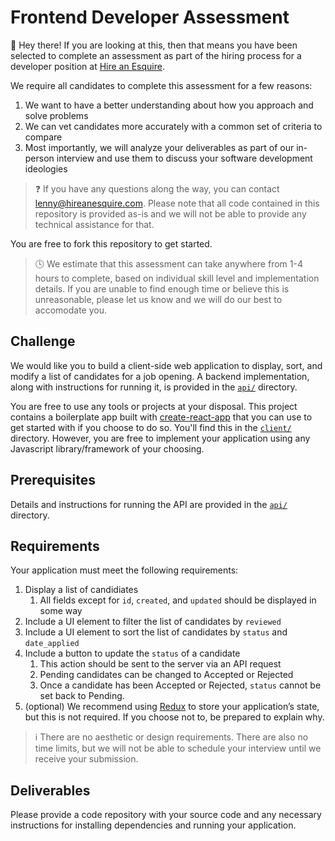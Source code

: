 # Frontend Developer Assessment

:wave: Hey there! If you are looking at this, then that means you have been selected to complete an assessment as part of the hiring process for a developer position at [Hire an Esquire](https://hireanesquire.com/).

We require all candidates to complete this assessment for a few reasons:

1. We want to have a better understanding about how you approach and solve problems
1. We can vet candidates more accurately with a common set of criteria to compare
1. Most importantly, we will analyze your deliverables as part of our in-person interview and use them to discuss your software development ideologies

> :question: If you have any questions along the way, you can contact [lenny@hireanesquire.com](mailto:lenny@hireanesquire.com). Please note that all code contained in this repository is provided as-is and we will not be able to provide any technical assistance for that.

You are free to fork this repository to get started.

> :clock4: We estimate that this assessment can take anywhere from 1-4 hours to complete, based on individual skill level and implementation details. If you are unable to find enough time or believe this is unreasonable, please let us know and we will do our best to accomodate you.

## Challenge

We would like you to build a client-side web application to display, sort, and modify a list of candidates for a job opening. A backend implementation, along with instructions for running it, is provided in the [`api/`](https://github.com/HireAnEsquire/frontend-dev-assessment/tree/master/api) directory.

You are free to use any tools or projects at your disposal. This project contains a boilerplate app built with [create-react-app](https://github.com/facebook/create-react-app) that you can use to get started with if you choose to do so. You'll find this in the [`client/`](https://github.com/HireAnEsquire/frontend-dev-assessment/tree/master/client) directory. However, you are free to implement your application using any Javascript library/framework of your choosing.

## Prerequisites

Details and instructions for running the API are provided in the [`api/`](https://github.com/HireAnEsquire/frontend-dev-assessment/tree/master/api) directory.

## Requirements

Your application must meet the following requirements:

1. Display a list of candidiates
    1. All fields except for `id`, `created`, and `updated` should be displayed in some way
1. Include a UI element to filter the list of candidates by `reviewed`
1. Include a UI element to sort the list of candidates by `status` and `date_applied`
1. Include a button to update the `status` of a candidate
    1. This action should be sent to the server via an API request
    1. Pending candidates can be changed to Accepted or Rejected
    1. Once a candidate has been Accepted or Rejected, `status` cannot be set back to Pending.
1. (optional) We recommend using [Redux](https://redux.js.org/) to store your application’s state, but this is not required. If you choose not to, be prepared to explain why.

> :information_source: There are no aesthetic or design requirements. There are also no time limits, but we will not be able to schedule your interview until we receive your submission.

## Deliverables

Please provide a code repository with your source code and any necessary instructions for installing dependencies and running your application.
